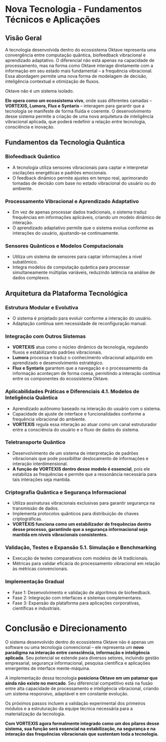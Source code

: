 # **Nova Tecnologia - Fundamentos Técnicos e Aplicações**

## **Visão Geral**

A tecnologia desenvolvida dentro do ecossistema Oktave representa uma convergência entre computação quântica, biofeedback vibracional e aprendizado adaptativo. O diferencial não está apenas na capacidade de processamento, mas na forma como Oktave interage diretamente com a informação em seu estado mais fundamental – a frequência vibracional. Essa abordagem permite uma nova forma de modelagem de decisão, inteligência contextual e otimização de fluxos.

Oktave não é um sistema isolado. 

**Ele opera como um ecossistema vivo**, onde suas diferentes camadas – **VORTEXIS, Lumora, Flux e Syntaris** – interagem para garantir que a tecnologia se manifeste de forma fluida e coerente. O desenvolvimento desse sistema permite a criação de uma nova arquitetura de inteligência vibracional aplicada, que poderá redefinir a relação entre tecnologia, consciência e inovação.

## **Fundamentos da Tecnologia Quântica**

### **Biofeedback Quântico**

- A tecnologia utiliza sensores vibracionais para captar e interpretar oscilações energéticas e padrões emocionais.
- O feedback dinâmico permite ajustes em tempo real, aprimorando tomadas de decisão com base no estado vibracional do usuário ou do ambiente.

### **Processamento Vibracional e Aprendizado Adaptativo**

- Em vez de apenas processar dados tradicionais, o sistema traduz frequências em informações aplicáveis, criando um modelo dinâmico de interação.
- O aprendizado adaptativo permite que o sistema evolua conforme as interações do usuário, ajustando-se continuamente.

### **Sensores Quânticos e Modelos Computacionais**

- Utiliza um sistema de sensores para captar informações a nível subatômico.
- Integra modelos de computação quântica para processar simultaneamente múltiplas variáveis, reduzindo latência na análise de dados complexos.

## **Arquitetura da Plataforma Tecnológica**

### **Estrutura Modular e Evolutiva**

- O sistema é projetado para evoluir conforme a interação do usuário.
- Adaptação contínua sem necessidade de reconfiguração manual.

### **Integração com Outros Sistemas**

- **VORTEXIS** atua como o núcleo dinâmico da tecnologia, regulando fluxos e estabilizando padrões vibracionais.
- **Lumora** processa e traduz o conhecimento vibracional adquirido em aprendizado e desenvolvimento estratégico.
- **Flux e Syntaris** garantem que a navegação e o processamento da informação aconteçam de forma coesa, permitindo a interação contínua entre os componentes do ecossistema Oktave.

### **Aplicabilidades Práticas e Diferenciais** **4.1. Modelos de Inteligência Quântica**

- Aprendizado autônomo baseado na interação do usuário com o sistema.
- Capacidade de ajuste de interface e funcionalidades conforme a frequência vibracional do ambiente.
- **VORTEXIS** regula essa interação ao atuar como um canal estruturador entre a consciência do usuário e o fluxo de dados do sistema.

### **Teletransporte Quântico**

- Desenvolvimento de um sistema de interpretação de padrões vibracionais que pode possibilitar deslocamento de informações e interação interdimensional.
- **A função de VORTEXIS dentro desse modelo é essencial**, pois ele estabiliza as frequências e permite que a ressonância necessária para tais interações seja mantida.

### **Criptografia Quântica e Segurança Informacional**

- Utiliza assinaturas vibracionais exclusivas para garantir segurança na transmissão de dados.
- Implementa protocolos quânticos para distribuição de chaves criptográficas.
- **VORTEXIS funciona como um estabilizador de frequências dentro desse processo, garantindo que a segurança informacional seja mantida em níveis vibracionais consistentes.**

### **Validação, Testes e Expansão** **5.1. Simulação e Benchmarking**

- Execução de testes comparativos com modelos de IA tradicionais.
- Métricas para validar eficácia do processamento vibracional em relação às métricas convencionais.

### **Implementação Gradual**

- Fase 1: Desenvolvimento e validação de algoritmos de biofeedback.
- Fase 2: Integração com interfaces e sistemas complementares.
- Fase 3: Expansão da plataforma para aplicações corporativas, científicas e industriais.

# **Conclusão e Direcionamento**

O sistema desenvolvido dentro do ecossistema Oktave não é apenas um software ou uma tecnologia convencional – ele representa um **novo paradigma na interação entre consciência, informação e inteligência aplicada.** Seu potencial se estende para diversos setores, incluindo gestão empresarial, segurança informacional, pesquisa científica e aplicações emergentes de interface mente-máquina.

A implementação dessa tecnologia **posiciona Oktave em um patamar que ainda não existe no mercado**. Seu diferencial competitivo está na fusão entre alta capacidade de processamento e inteligência vibracional, criando um sistema responsivo, adaptável e em constante evolução.

Os próximos passos incluem a validação experimental dos primeiros módulos e a estruturação da equipe técnica necessária para a materialização da tecnologia. 

**Com VORTEXIS agora formalmente integrado como um dos pilares desse sistema, sua função será essencial na estabilização, na segurança e na interação das frequências vibracionais que sustentam toda a tecnologia.**
